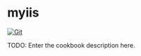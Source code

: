 # myiis

[![Git](https://app.soluble.cloud/api/v1/public/badges/428088b1-04dd-462d-84e9-d749363553c2.svg?orgId=135879200641)](https://app.soluble.cloud/repos/details/github.com/ericheiser/myiis?orgId=135879200641)  

TODO: Enter the cookbook description here.

